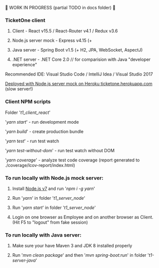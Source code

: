 :construction: WORK IN PROGRESS (partial TODO in docs folder) :construction:

### TicketOne client

1. Client - React v15.5 / React-Router v4.1 / Redux v3.6

2. Node.js server mock - Express v4.15 (+ 

3. Java server - Spring Boot v1.5 (+ H2, JPA, WebSocket, AspectJ)

4. .NET server - .NET Core 2.0 // for comparision with Java "developer experience"

Recommended IDE: Visual Studio Code / IntelliJ Idea / Visual Studio 2017

[Deployed with Node.js server mock on Heroku ticketone.herokuapp.com](https://ticketone.herokuapp.com) (slow server!)

### Client NPM scripts

Folder '*t1_client_react*'

'*yarn start*' - run development mode

'*yarn build*' - create production bundle

'*yarn test*' - run test watch

'*yarn test-without-dom*' - run test watch without DOM

'*yarn coverage*' - analyze test code coverage (report generated to ./coverage/lcov-report/index.html)

### To run locally with Node.js mock server:

1. Install [Node.js v7](https://nodejs.org/en/) and run '*npm i -g yarn*'

2. Run '*yarn*' in folder '*t1_server_node*'

3. Run '*yarn start*' in folder '*t1_server_node*'

4. Login on one browser as Employee and on another browser as Client. (Hit F5 to "logout" from fake session)

### To run locally with Java server:

1. Make sure your have Maven 3 and JDK 8 installed properly

2. Run '*mvn clean package*' and then '*mvn spring-boot:run*' in folder '*t1-server-java*'
